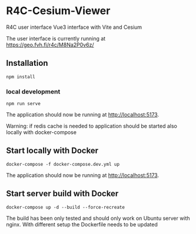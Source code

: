 # R4C-Cesium-Viewer

R4C user interface Vue3 interface with Vite and Cesium

The user interface is currently running at https://geo.fvh.fi/r4c/M8Na2P0v6z/

## Installation 
```
npm install
```
### local development
```
npm run serve
```
The application should now be running at [http://localhost:5173](http://localhost:5173).

Warning: if redis cache is needed to application should be started also locally with docker-compose

## Start locally with Docker

```
docker-compose -f docker-compose.dev.yml up
```
The application should now be running at [http://localhost:5173](http://localhost:5173).

## Start server build with Docker 

```
docker-compose up -d --build --force-recreate
```

The build has been only tested and should only work on Ubuntu server with nginx. With different setup the Dockerfile needs to be updated